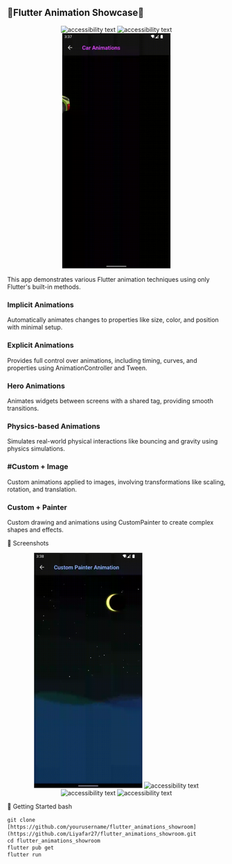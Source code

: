 ## 🧿Flutter Animation Showcase🧿
<p align="center">
    <img src="https://raw.githubusercontent.com/Liyafar27/my_storage/refs/heads/master/00000.gif" width="250" alt="accessibility text">
    <img src="https://github.com/Liyafar27/my_storage/blob/master/4.gif" width="250" alt="accessibility text">
    <img src="https://github.com/Liyafar27/my_storage/blob/master/5.gif" width="250" alt="accessibility text">

    
This app demonstrates various Flutter animation techniques using only Flutter's built-in methods.

### Implicit Animations
Automatically animates changes to properties like size, color, and position with minimal setup.

### Explicit Animations
Provides full control over animations, including timing, curves, and properties using AnimationController and Tween.

### Hero Animations
Animates widgets between screens with a shared tag, providing smooth transitions.

### Physics-based Animations
Simulates real-world physical interactions like bouncing and gravity using physics simulations.

### #Custom + Image
Custom animations applied to images, involving transformations like scaling, rotation, and translation.

### Custom + Painter
Custom drawing and animations using CustomPainter to create complex shapes and effects.

📸 Screenshots
<p align="center">
    <img src="https://github.com/Liyafar27/my_storage/blob/master/6.gif" width="250" alt="accessibility text">
    <img src="https://github.com/Liyafar27/my_storage/blob/master/33.gif" width="250" alt="accessibility text">
    <img src="https://github.com/Liyafar27/my_storage/blob/master/2.gif" width="250" alt="accessibility text">
    <img src="https://github.com/Liyafar27/my_storage/blob/master/1.gif" width="250" alt="accessibility text">


🚀 Getting Started
bash
```
git clone [https://github.com/yourusername/flutter_animations_showroom](https://github.com/Liyafar27/flutter_animations_showroom.git
cd flutter_animations_showroom
flutter pub get
flutter run
```
